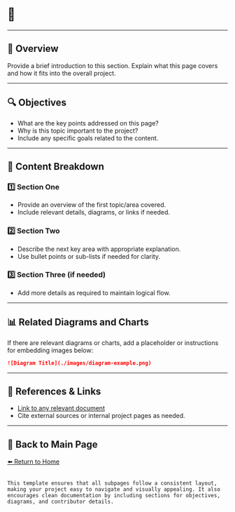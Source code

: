 # 📝 **<Page Title>**

---

## 📖 **Overview**  
Provide a brief introduction to this section. Explain what this page covers and how it fits into the overall project.  

---

## 🔍 **Objectives**  
- What are the key points addressed on this page?
- Why is this topic important to the project?  
- Include any specific goals related to the content.

---

## 📂 **Content Breakdown**

### 1️⃣ **Section One**  
- Provide an overview of the first topic/area covered.
- Include relevant details, diagrams, or links if needed.

### 2️⃣ **Section Two**  
- Describe the next key area with appropriate explanation.  
- Use bullet points or sub-lists if needed for clarity.

### 3️⃣ **Section Three** (if needed)  
- Add more details as required to maintain logical flow.

---

## 📊 **Related Diagrams and Charts**  
If there are relevant diagrams or charts, add a placeholder or instructions for embedding images below:

```markdown
![Diagram Title](./images/diagram-example.png)
```

---

## 🔗 **References & Links**  
- [Link to any relevant document](#)  
- Cite external sources or internal project pages as needed.  

---

## 🔄 **Back to Main Page**  
[⬅️ Return to Home](./index.md)
```

This template ensures that all subpages follow a consistent layout, making your project easy to navigate and visually appealing. It also encourages clean documentation by including sections for objectives, diagrams, and contributor details.
